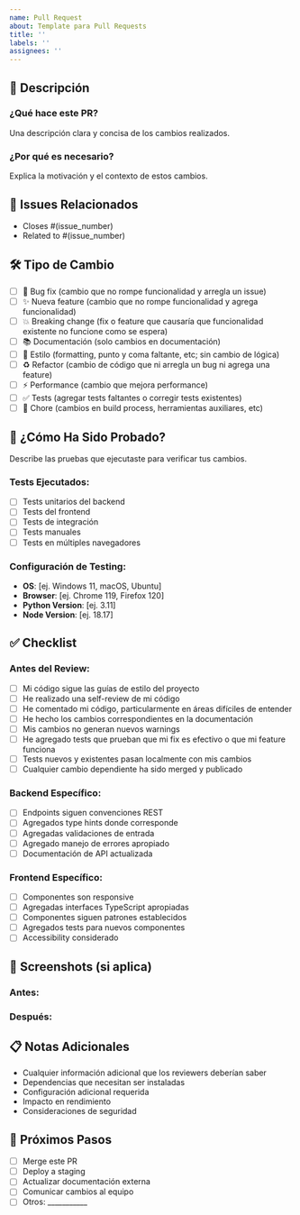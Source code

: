 ```yaml
---
name: Pull Request
about: Template para Pull Requests
title: ''
labels: ''
assignees: ''
---
```


## 🎯 Descripción
### ¿Qué hace este PR?
Una descripción clara y concisa de los cambios realizados.

### ¿Por qué es necesario?
Explica la motivación y el contexto de estos cambios.

## 🔗 Issues Relacionados
<!-- Conecta con issues existentes -->
- Closes #(issue_number)
- Related to #(issue_number)

## 🛠️ Tipo de Cambio
- [ ] 🐛 Bug fix (cambio que no rompe funcionalidad y arregla un issue)
- [ ] ✨ Nueva feature (cambio que no rompe funcionalidad y agrega funcionalidad)
- [ ] 💥 Breaking change (fix o feature que causaría que funcionalidad existente no funcione como se espera)
- [ ] 📚 Documentación (solo cambios en documentación)
- [ ] 🎨 Estilo (formatting, punto y coma faltante, etc; sin cambio de lógica)
- [ ] ♻️ Refactor (cambio de código que ni arregla un bug ni agrega una feature)
- [ ] ⚡ Performance (cambio que mejora performance)
- [ ] ✅ Tests (agregar tests faltantes o corregir tests existentes)
- [ ] 🔧 Chore (cambios en build process, herramientas auxiliares, etc)

## 🧪 ¿Cómo Ha Sido Probado?
Describe las pruebas que ejecutaste para verificar tus cambios.

### Tests Ejecutados:
- [ ] Tests unitarios del backend
- [ ] Tests del frontend
- [ ] Tests de integración
- [ ] Tests manuales
- [ ] Tests en múltiples navegadores

### Configuración de Testing:
- **OS**: [ej. Windows 11, macOS, Ubuntu]
- **Browser**: [ej. Chrome 119, Firefox 120]
- **Python Version**: [ej. 3.11]
- **Node Version**: [ej. 18.17]

## ✅ Checklist
### Antes del Review:
- [ ] Mi código sigue las guías de estilo del proyecto
- [ ] He realizado una self-review de mi código
- [ ] He comentado mi código, particularmente en áreas difíciles de entender
- [ ] He hecho los cambios correspondientes en la documentación
- [ ] Mis cambios no generan nuevos warnings
- [ ] He agregado tests que prueban que mi fix es efectivo o que mi feature funciona
- [ ] Tests nuevos y existentes pasan localmente con mis cambios
- [ ] Cualquier cambio dependiente ha sido merged y publicado

### Backend Específico:
- [ ] Endpoints siguen convenciones REST
- [ ] Agregados type hints donde corresponde
- [ ] Agregadas validaciones de entrada
- [ ] Agregado manejo de errores apropiado
- [ ] Documentación de API actualizada

### Frontend Específico:
- [ ] Componentes son responsive
- [ ] Agregadas interfaces TypeScript apropiadas
- [ ] Componentes siguen patrones establecidos
- [ ] Agregados tests para nuevos componentes
- [ ] Accessibility considerado

## 📸 Screenshots (si aplica)
### Antes:
<!-- Screenshots del estado antes del cambio -->

### Después:
<!-- Screenshots del estado después del cambio -->

## 📋 Notas Adicionales
- Cualquier información adicional que los reviewers deberían saber
- Dependencias que necesitan ser instaladas
- Configuración adicional requerida
- Impacto en rendimiento
- Consideraciones de seguridad

## 🔄 Próximos Pasos
- [ ] Merge este PR
- [ ] Deploy a staging
- [ ] Actualizar documentación externa
- [ ] Comunicar cambios al equipo
- [ ] Otros: ___________
